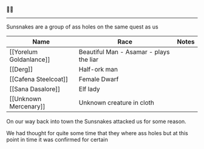 🐍🐍
___

Sunsnakes are a group of ass holes on the same quest as us

| Name | Race | Notes |
|--------| ------| ------- |
|[[Yorelum Goldanlance]] | Beautiful Man - Asamar - plays the liar 
| [[Derg]] | Half-ork man | 
| [[Cafena Steelcoat]]| Female Dwarf  |
|[[Sana Dasalore]]| Elf lady | 
|[[Unknown Mercenary]]| Unknown creature in cloth |

On our way back into town the Sunsnakes attacked us for some reason.

We had thought for quite some time that they where ass holes but at this point in time it was confirmed for certain